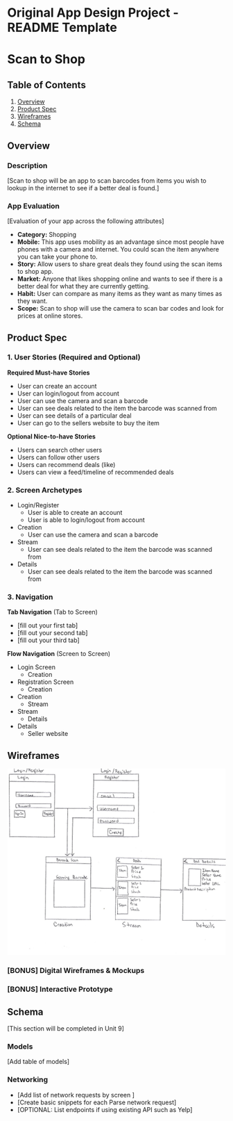 Original App Design Project - README Template
===

# Scan to Shop

## Table of Contents
1. [Overview](#Overview)
1. [Product Spec](#Product-Spec)
1. [Wireframes](#Wireframes)
2. [Schema](#Schema)

## Overview
### Description
[Scan to shop will be an app to scan barcodes from items you wish to lookup in the internet to see if a better deal is found.]

### App Evaluation
[Evaluation of your app across the following attributes]
- **Category:** Shopping
- **Mobile:** This app uses mobility as an advantage since most people have phones with a camera and internet. You could scan the item anywhere you can take your phone to.
- **Story:** Allow users to share great deals they found using the scan items to shop app.
- **Market:** Anyone that likes shopping online and wants to see if there is a better deal for what they are currently getting.
- **Habit:** User can compare as many items as they want as many times as they want. 
- **Scope:** Scan to shop will use the camera to scan bar codes and look for prices at online stores. 

## Product Spec

### 1. User Stories (Required and Optional)

**Required Must-have Stories**

* User can create an account
* User can login/logout from account
* User can use the camera and scan a barcode
* User can see deals related to the item the barcode was scanned from
* User can see details of a particular deal
* User can go to the sellers website to buy the item

**Optional Nice-to-have Stories**

* Users can search other users
* Users can follow other users
* Users can recommend deals (like)
* Users can view a feed/timeline of recommended deals

### 2. Screen Archetypes

* Login/Register
   * User is able to create an account
   * User is able to login/logout from account
* Creation
   * User can use the camera and scan a barcode
* Stream
   * User can see deals related to the item the barcode was scanned from
* Details
   * User can see deals related to the item the barcode was scanned from

### 3. Navigation

**Tab Navigation** (Tab to Screen)

* [fill out your first tab]
* [fill out your second tab]
* [fill out your third tab]

**Flow Navigation** (Screen to Screen)

* Login Screen
   * Creation
* Registration Screen
   * Creation
* Creation
   * Stream 
* Stream
   * Details
* Details
   * Seller website 

## Wireframes
<img src="https://github.com/joeyhernandez1/ScanToShop/blob/master/wireframe_scantoshop.png" width=600>

### [BONUS] Digital Wireframes & Mockups

### [BONUS] Interactive Prototype

## Schema 
[This section will be completed in Unit 9]
### Models
[Add table of models]
### Networking
- [Add list of network requests by screen ]
- [Create basic snippets for each Parse network request]
- [OPTIONAL: List endpoints if using existing API such as Yelp]
